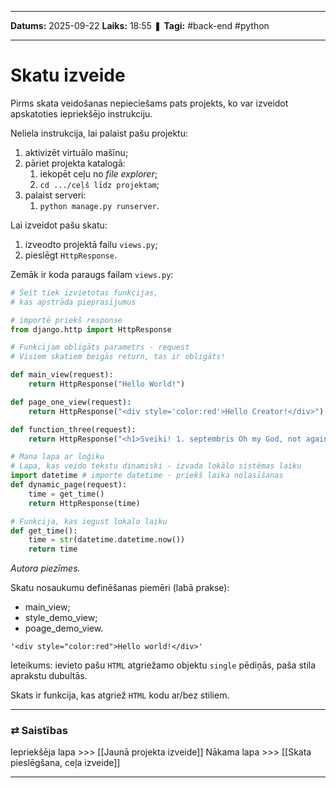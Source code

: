 ___

**Datums:** 2025-09-22
**Laiks:** 18:55
❚ **Tagi:** #back-end #python 

---
# Skatu izveide

Pirms skata veidošanas nepieciešams pats projekts, ko var izveidot apskatoties iepriekšējo instrukciju.

Neliela instrukcija, lai palaist pašu projektu:

1. aktivizēt virtuālo mašīnu;
2. pāriet projekta katalogā:
	1. iekopēt ceļu no *file explorer*;
	2. `cd .../ceļš līdz projektam`;
3. palaist serveri:
	1. `python manage.py runserver`.

Lai izveidot pašu skatu:

1. izveodto projektā failu `views.py`;
2. pieslēgt `HttpResponse`.

Zemāk ir koda paraugs failam `views.py`:

```python
# Šeit tiek izvietotas funkcijas,
# kas apstrāda pieprasījumus

# importē priekš response
from django.http import HttpResponse

# Funkcijam obligāts parametrs - request
# Visiem skatiem beigās return, tas ir obligāts!

def main_view(request):
    return HttpResponse("Hello World!")

def page_one_view(request):
    return HttpResponse("<div style='color:red'>Hello Creator!</div>")

def function_three(request):
    return HttpResponse("<h1>Sveiki! 1. septembris Oh my God, not again...<h1>")

# Mana lapa ar loģiku
# Lapa, kas veido tekstu dinamiski - izvada lokālo sistēmas laiku                                         
import datetime # importe datetime - priekš laika nolasīšanas
def dynamic_page(request):
    time = get_time()
    return HttpResponse(time)

# Funkcija, kas iegust lokalo laiku
def get_time():
    time = str(datetime.datetime.now())
    return time
```

*Autora piezīmes.*

Skatu nosaukumu definēšanas piemēri (labā prakse):

- main_view;
- style_demo_view;
- poage_demo_view.

```
'<div style="color:red">Hello world!</div>'
```

Ieteikums: ievieto pašu `HTML` atgriežamo objektu `single` pēdiņās, paša stila aprakstu dubultās.

Skats ir funkcija, kas atgriež `HTML` kodu ar/bez stiliem.

---
### ⇄ Saistības

Iepriekšēja lapa >>> [[Jaunā projekta izveide]]
Nākama lapa >>> [[Skata pieslēgšana, ceļa izveide]]

---